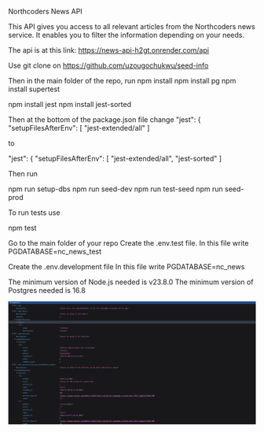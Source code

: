 Northcoders News API

This API gives you access to all relevant articles from the Northcoders news service. It enables you to filter the information depending on your needs.

The api is at this link: https://news-api-h2gt.onrender.com/api

Use git clone on https://github.com/uzougochukwu/seed-info

Then in the main folder of the repo, run
npm install
npm install pg
npm install supertest

npm install jest
npm install jest-sorted

Then at the bottom of the package.json file change
"jest": {
"setupFilesAfterEnv": [
"jest-extended/all"
]

to

"jest": {
"setupFilesAfterEnv": [
"jest-extended/all", "jest-sorted"
]

Then run

npm run setup-dbs
npm run seed-dev
npm run test-seed
npm run seed-prod

To run tests use

npm test

Go to the main folder of your repo
Create the .env.test file.
In this file write PGDATABASE=nc_news_test

Create the .env.development file
In this file write PGDATABASE=nc_news

The minimum version of Node.js needed is v23.8.0
The minimum version of Postgres needed is 16.8

![Picture of the api endpoints list](./Backend-image.png)
